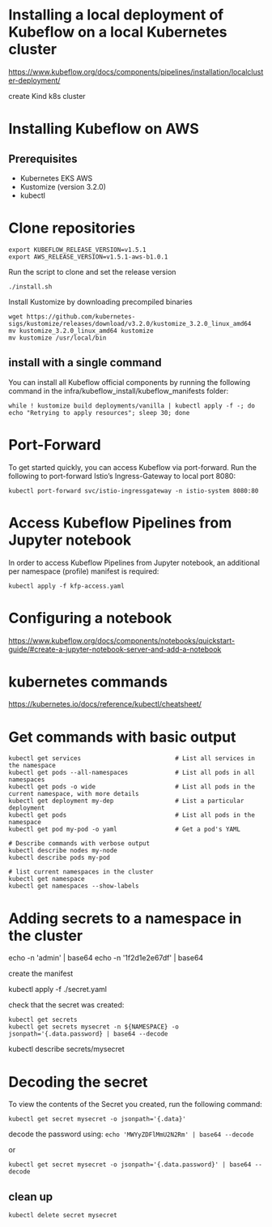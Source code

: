 


# Installing a local deployment of Kubeflow on a local Kubernetes cluster
https://www.kubeflow.org/docs/components/pipelines/installation/localcluster-deployment/

create Kind k8s cluster


# Installing Kubeflow on AWS
## Prerequisites
- Kubernetes EKS AWS
- Kustomize  (version 3.2.0)
- kubectl

# Clone repositories
```
export KUBEFLOW_RELEASE_VERSION=v1.5.1
export AWS_RELEASE_VERSION=v1.5.1-aws-b1.0.1
```
Run the script to clone and set the release version
```
./install.sh
```

Install Kustomize by downloading precompiled binaries
```
wget https://github.com/kubernetes-sigs/kustomize/releases/download/v3.2.0/kustomize_3.2.0_linux_amd64
mv kustomize_3.2.0_linux_amd64 kustomize
mv kustomize /usr/local/bin
```



## install with a single command
You can install all Kubeflow official components by running the following command in the infra/kubeflow_install/kubeflow_manifests folder:

```
while ! kustomize build deployments/vanilla | kubectl apply -f -; do echo "Retrying to apply resources"; sleep 30; done

```

# Port-Forward
To get started quickly, you can access Kubeflow via port-forward. Run the following to port-forward Istio’s Ingress-Gateway to local port 8080:
```
kubectl port-forward svc/istio-ingressgateway -n istio-system 8080:80
```


# Access Kubeflow Pipelines from Jupyter notebook

In order to access Kubeflow Pipelines from Jupyter notebook, an additional per namespace (profile) manifest is required:
```
kubectl apply -f kfp-access.yaml 
```

# Configuring a notebook
https://www.kubeflow.org/docs/components/notebooks/quickstart-guide/#create-a-jupyter-notebook-server-and-add-a-notebook

# kubernetes commands
https://kubernetes.io/docs/reference/kubectl/cheatsheet/


# Get commands with basic output
```
kubectl get services                          # List all services in the namespace
kubectl get pods --all-namespaces             # List all pods in all namespaces
kubectl get pods -o wide                      # List all pods in the current namespace, with more details
kubectl get deployment my-dep                 # List a particular deployment
kubectl get pods                              # List all pods in the namespace
kubectl get pod my-pod -o yaml                # Get a pod's YAML

# Describe commands with verbose output
kubectl describe nodes my-node
kubectl describe pods my-pod

# list current namespaces in the cluster
kubectl get namespace
kubectl get namespaces --show-labels
```



# Adding secrets to a namespace in the cluster
echo -n 'admin' | base64
echo -n '1f2d1e2e67df' | base64

create the manifest

kubectl apply -f ./secret.yaml

check that the secret was created:
``` 
kubectl get secrets 
kubectl get secrets mysecret -n ${NAMESPACE} -o jsonpath='{.data.password} | base64 --decode
```

kubectl describe secrets/mysecret

# Decoding the secret
To view the contents of the Secret you created, run the following command:

```kubectl get secret mysecret -o jsonpath='{.data}'```

decode the password using:
```echo 'MWYyZDFlMmU2N2Rm' | base64 --decode```

or 

```kubectl get secret mysecret -o jsonpath='{.data.password}' | base64 --decode```

## clean up
``` kubectl delete secret mysecret ```

